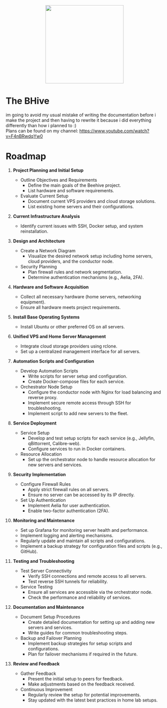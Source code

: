 <div align="center"><img src="logo.png" style="width:250px;"></div>

# The BHive
im going to avoid my usual mistake of writing the documentation before i make the project and then having to rewrite it because i did everything differently than how i planned to :)  
Plans can be found on my channel: https://www.youtube.com/watch?v=F4nBRwdqYw0


# Roadmap

1. **Project Planning and Initial Setup**
   - Outline Objectives and Requirements
     - Define the main goals of the Beehive project.
     - List hardware and software requirements.
   - Evaluate Current Setup
     - Document current VPS providers and cloud storage solutions.
     - List existing home servers and their configurations.

2. **Current Infrastructure Analysis**
   - Identify current issues with SSH, Docker setup, and system reinstallation.

3. **Design and Architecture**
   - Create a Network Diagram
     - Visualize the desired network setup including home servers, cloud providers, and the conductor node.
   - Security Planning
     - Plan firewall rules and network segmentation.
     - Determine authentication mechanisms (e.g., Aelia, 2FA).

4. **Hardware and Software Acquisition**
   - Collect all necessary hardware (home servers, networking equipment).
   - Ensure all hardware meets project requirements.

5. **Install Base Operating Systems**
   - Install Ubuntu or other preferred OS on all servers.

6. **Unified VPS and Home Server Management**
   - Integrate cloud storage providers using rclone.
   - Set up a centralized management interface for all servers.

7. **Automation Scripts and Configuration**
   - Develop Automation Scripts
     - Write scripts for server setup and configuration.
     - Create Docker-compose files for each service.
   - Orchestrator Node Setup
     - Configure the conductor node with Nginx for load balancing and reverse proxy.
     - Implement secure remote access through SSH for troubleshooting.
     - Implement script to add new servers to the fleet.

8. **Service Deployment**
   - Service Setup
     - Develop and test setup scripts for each service (e.g., Jellyfin, qBittorrent, Calibre-web).
     - Configure services to run in Docker containers.
   - Resource Allocation
     - Set up the orchestrator node to handle resource allocation for new servers and services.

9. **Security Implementation**
   - Configure Firewall Rules
     - Apply strict firewall rules on all servers.
     - Ensure no server can be accessed by its IP directly.
   - Set Up Authentication
     - Implement Aelia for user authentication.
     - Enable two-factor authentication (2FA).

10. **Monitoring and Maintenance**
    - Set up Grafana for monitoring server health and performance.
    - Implement logging and alerting mechanisms.
    - Regularly update and maintain all scripts and configurations.
    - Implement a backup strategy for configuration files and scripts (e.g., GitHub).

11. **Testing and Troubleshooting**
    - Test Server Connectivity
      - Verify SSH connections and remote access to all servers.
      - Test reverse SSH tunnels for reliability.
    - Service Testing
      - Ensure all services are accessible via the orchestrator node.
      - Check the performance and reliability of services.

12. **Documentation and Maintenance**
    - Document Setup Procedures
      - Create detailed documentation for setting up and adding new servers and services.
      - Write guides for common troubleshooting steps.
    - Backup and Failover Planning
      - Implement backup strategies for setup scripts and configurations.
      - Plan for failover mechanisms if required in the future.

13. **Review and Feedback**
    - Gather Feedback
      - Present the initial setup to peers for feedback.
      - Make adjustments based on the feedback received.
    - Continuous Improvement
      - Regularly review the setup for potential improvements.
      - Stay updated with the latest best practices in home lab setups.


